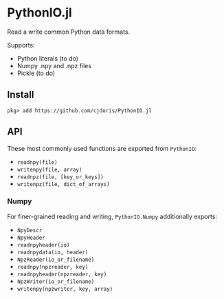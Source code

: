 # PythonIO.jl

Read a write common Python data formats.

Supports:
- Python literals (to do)
- Numpy .npy and .npz files
- Pickle (to do)

## Install

```
pkg> add https://github.com/cjdoris/PythonIO.jl
```

## API

These most commonly used functions are exported from `PythonIO`:
- `readnpy(file)`
- `writenpy(file, array)`
- `readnpz(file, [key_or_keys])`
- `writenpz(file, dict_of_arrays)`

### Numpy

For finer-grained reading and writing, `PythonIO.Numpy` additionally exports:
- `NpyDescr`
- `NpyHeader`
- `readnpyheader(io)`
- `readnpydata(io, header)`
- `NpzReader(io_or_filename)`
- `readnpy(npzreader, key)`
- `readnpyheader(npzreader, key)`
- `NpzWriter(io_or_filename)`
- `writenpy(npzwriter, key, array)`
